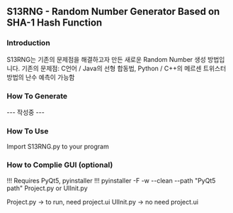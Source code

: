 ## S13RNG - Random Number Generator Based on SHA-1 Hash Function
### Introduction
S13RNG는 기존의 문제점을 해결하고자 만든 새로운 Random Number 생성 방법입니다.
기존의 문제점: C언어 / Java의 선형 합동법, Python / C++의 메르센 트위스터 방법의 난수 예측이 가능함
### How To Generate
--- 작성중 ---
### How To Use
Import S13RNG.py to your program
### How to Complie GUI (optional)
!!! Requires PyQt5, pyinstaller !!!
pyinstaller -F -w --clean --path "PyQt5 path" Project.py or UIInit.py

Project.py -> to run, need project.ui
UIInit.py -> no need project.ui
